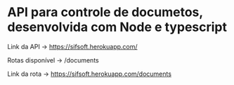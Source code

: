 # API para controle de documetos, desenvolvida com Node e typescript


Link da API -> https://sifsoft.herokuapp.com/

Rotas disponível -> /documents

Link da rota -> https://sifsoft.herokuapp.com/documents
